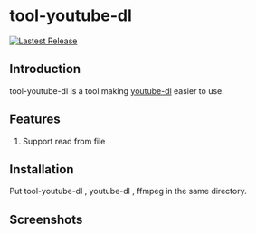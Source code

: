# tool-youtube-dl
[![Lastest Release](https://img.shields.io/github/releases/stardusstt/tool-youtube-dl.svg?style=flat)](https://github.com/Stardusstt/tool-youtube-dl/releases)

## Introduction
tool-youtube-dl is a tool making [youtube-dl](https://github.com/ytdl-org/youtube-dl) easier to use. 

## Features
1. Support read from file 



## Installation
Put tool-youtube-dl , youtube-dl , ffmpeg in the same directory.


## Screenshots



